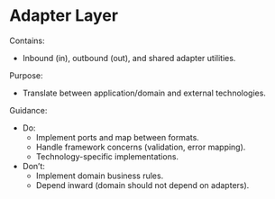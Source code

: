 # Adapter Layer

Contains:

- Inbound (in), outbound (out), and shared adapter utilities.

Purpose:

- Translate between application/domain and external technologies.

Guidance:

- Do:
    - Implement ports and map between formats.
    - Handle framework concerns (validation, error mapping).
    - Technology-specific implementations.
- Don’t:
    - Implement domain business rules.
    - Depend inward (domain should not depend on adapters).
